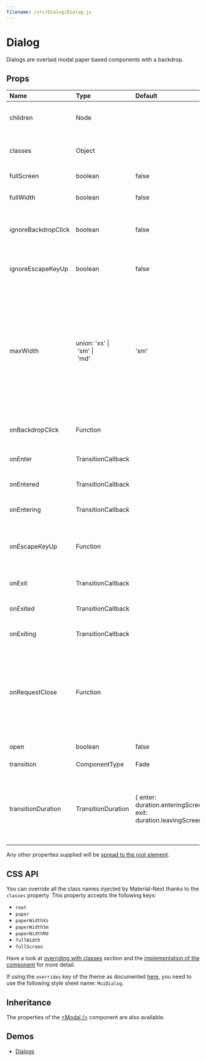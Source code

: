 ```yaml
---
filename: /src/Dialog/Dialog.js
---
```


<!--- This documentation is automatically generated, do not try to edit it. -->

# Dialog

Dialogs are overlaid modal paper based components with a backdrop.

## Props

| Name | Type | Default | Description |
|:-----|:-----|:--------|:------------|
| children | Node |  | Dialog children, usually the included sub-components. |
| classes | Object |  | Useful to extend the style applied to components. |
| fullScreen | boolean | false | If `true`, it will be full-screen |
| fullWidth | boolean | false | If specified, stretches dialog to max width. |
| ignoreBackdropClick | boolean | false | If `true`, clicking the backdrop will not fire the `onRequestClose` callback. |
| ignoreEscapeKeyUp | boolean | false | If `true`, hitting escape will not fire the `onRequestClose` callback. |
| maxWidth | union:&nbsp;'xs'&nbsp;&#124;<br>&nbsp;'sm'&nbsp;&#124;<br>&nbsp;'md'<br> | 'sm' | Determine the max width of the dialog. The dialog width grows with the size of the screen, this property is useful on the desktop where you might need some coherent different width size across your application. |
| onBackdropClick | Function |  | Callback fired when the backdrop is clicked. |
| onEnter | TransitionCallback |  | Callback fired before the dialog enters. |
| onEntered | TransitionCallback |  | Callback fired when the dialog has entered. |
| onEntering | TransitionCallback |  | Callback fired when the dialog is entering. |
| onEscapeKeyUp | Function |  | Callback fires when the escape key is released and the modal is in focus. |
| onExit | TransitionCallback |  | Callback fired before the dialog exits. |
| onExited | TransitionCallback |  | Callback fired when the dialog has exited. |
| onExiting | TransitionCallback |  | Callback fired when the dialog is exiting. |
| onRequestClose | Function |  | Callback fired when the component requests to be closed.<br><br>**Signature:**<br>`function(event: object) => void`<br>*event:* The event source of the callback |
| open | boolean | false | If `true`, the Dialog is open. |
| transition | ComponentType | Fade | Transition component. |
| transitionDuration | TransitionDuration | {  enter: duration.enteringScreen,  exit: duration.leavingScreen} | The duration for the transition, in milliseconds. You may specify a single timeout for all transitions, or individually with an object. |

Any other properties supplied will be [spread to the root element](/guides/api#spread).

## CSS API

You can override all the class names injected by Material-Next thanks to the `classes` property.
This property accepts the following keys:
- `root`
- `paper`
- `paperWidthXs`
- `paperWidthSm`
- `paperWidthMd`
- `fullWidth`
- `fullScreen`

Have a look at [overriding with classes](/customization/overrides#overriding-with-classes) section
and the [implementation of the component](https://github.com/material-next/material-next/tree/master/src/Dialog/Dialog.js)
for more detail.

If using the `overrides` key of the theme as documented
[here](/customization/themes#customizing-all-instances-of-a-component-type),
you need to use the following style sheet name: `MuiDialog`.

## Inheritance

The properties of the [&lt;Modal /&gt;](/api/modal) component are also available.

## Demos

- [Dialogs](/demos/dialogs)

